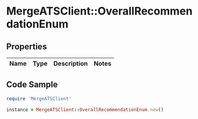 # MergeATSClient::OverallRecommendationEnum

## Properties

Name | Type | Description | Notes
------------ | ------------- | ------------- | -------------

## Code Sample

```ruby
require 'MergeATSClient'

instance = MergeATSClient::OverallRecommendationEnum.new()
```


